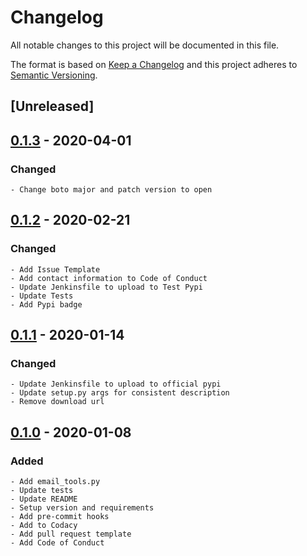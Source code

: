 # Changelog
All notable changes to this project will be documented in this file.

The format is based on [Keep a Changelog](http://keepachangelog.com/en/1.0.0/)
and this project adheres to [Semantic Versioning](http://semver.org/spec/v2.0.0.html).

## [Unreleased]

## [0.1.3] - 2020-04-01
### Changed
    - Change boto major and patch version to open

## [0.1.2] - 2020-02-21
### Changed
    - Add Issue Template
    - Add contact information to Code of Conduct
    - Update Jenkinsfile to upload to Test Pypi
    - Update Tests
    - Add Pypi badge


## [0.1.1] - 2020-01-14
### Changed
    - Update Jenkinsfile to upload to official pypi
    - Update setup.py args for consistent description
    - Remove download url

## [0.1.0] - 2020-01-08
### Added
    - Add email_tools.py
    - Update tests
    - Update README
    - Setup version and requirements
    - Add pre-commit hooks
    - Add to Codacy
    - Add pull request template
    - Add Code of Conduct

[0.1.3]: https://github.com/equinoxfitness/datacoco-email_tools/compare/0.1.2...0.1.3
[0.1.2]: https://github.com/equinoxfitness/datacoco-email_tools/compare/0.1.1...0.1.2
[0.1.1]: https://github.com/equinoxfitness/datacoco-email_tools/compare/0.1.0...0.1.1
[0.1.0]: https://github.com/equinoxfitness/datacoco-email_tools/releases/tag/0.1.0
